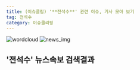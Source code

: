 ```yaml
---
title: (이슈클립) '**전석수**' 관련 이슈, 기사 모아 보기
tag: 전석수
category: 이슈클리핑
---
```

![wordcloud](https://s3.ap-northeast-2.amazonaws.com/lyrics101-wordcloud/2018-10-04-1538581818.png)
![news_img](https://user-images.githubusercontent.com/42597476/44507050-1206f400-a6e4-11e8-8d98-7ffbfebb353f.png)
## **'**전석수**'** 뉴스속보 검색결과

